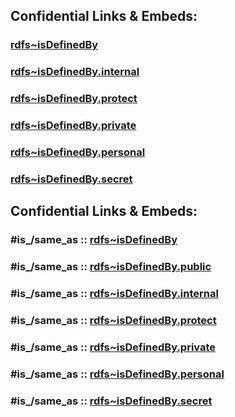 
## Confidential Links & Embeds: 

### [rdfs~isDefinedBy](../../../../_public/W3C/RDF(Resource_Description_Framework)/RDF~Relations/rdfs~isDefinedBy.md) 

### [rdfs~isDefinedBy.internal](../../../../_internal/W3C/RDF(Resource_Description_Framework)/RDF~Relations/rdfs~isDefinedBy.internal.md) 

### [rdfs~isDefinedBy.protect](../../../../_protect/W3C/RDF(Resource_Description_Framework)/RDF~Relations/rdfs~isDefinedBy.protect.md) 

### [rdfs~isDefinedBy.private](../../../../_private/W3C/RDF(Resource_Description_Framework)/RDF~Relations/rdfs~isDefinedBy.private.md) 

### [rdfs~isDefinedBy.personal](../../../../_personal/W3C/RDF(Resource_Description_Framework)/RDF~Relations/rdfs~isDefinedBy.personal.md) 

### [rdfs~isDefinedBy.secret](../../../../_secret/W3C/RDF(Resource_Description_Framework)/RDF~Relations/rdfs~isDefinedBy.secret.md) 


## Confidential Links & Embeds: 

### #is_/same_as :: [rdfs~isDefinedBy](/_Standards/W3C/RDF(Resource_Description_Framework)/RDF~Relations/rdfs~isDefinedBy.md) 

### #is_/same_as :: [rdfs~isDefinedBy.public](/_public/W3C/RDF(Resource_Description_Framework)/RDF~Relations/rdfs~isDefinedBy.public.md) 

### #is_/same_as :: [rdfs~isDefinedBy.internal](/_internal/W3C/RDF(Resource_Description_Framework)/RDF~Relations/rdfs~isDefinedBy.internal.md) 

### #is_/same_as :: [rdfs~isDefinedBy.protect](/_protect/W3C/RDF(Resource_Description_Framework)/RDF~Relations/rdfs~isDefinedBy.protect.md) 

### #is_/same_as :: [rdfs~isDefinedBy.private](/_private/W3C/RDF(Resource_Description_Framework)/RDF~Relations/rdfs~isDefinedBy.private.md) 

### #is_/same_as :: [rdfs~isDefinedBy.personal](/_personal/W3C/RDF(Resource_Description_Framework)/RDF~Relations/rdfs~isDefinedBy.personal.md) 

### #is_/same_as :: [rdfs~isDefinedBy.secret](/_secret/W3C/RDF(Resource_Description_Framework)/RDF~Relations/rdfs~isDefinedBy.secret.md)

